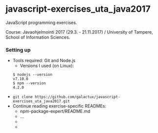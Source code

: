 # javascript-exercises_uta_java2017

JavaScript programming exercises.

Course: Javaohjelmointi 2017 (29.3. - 21.11.2017) / University of Tampere, School of Information Sciences.

### Setting up ###

* Tools required: Git and Node.js
  * Versions I used (on Linux):
   ```
   $ nodejs --version
   v7.10.0
   $ npm --version
   4.2.0
   ```
* `git clone https://github.com/galactux/javascript-exercises_uta_java2017.git`
* Continue reading exercise-specific READMEs:
  * npm-package-expert/README.md
  * ...
  *
  *
